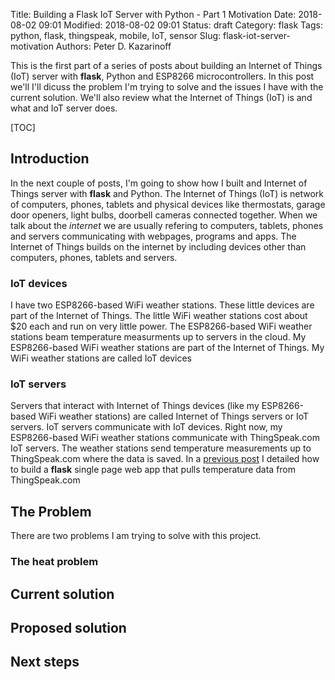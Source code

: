 Title: Building a Flask IoT Server with Python - Part 1 Motivation
Date: 2018-08-02 09:01
Modified: 2018-08-02 09:01
Status: draft
Category: flask
Tags: python, flask, thingspeak, mobile, IoT, sensor
Slug: flask-iot-server-motivation
Authors: Peter D. Kazarinoff

This is the first part of a series of posts about building an Internet of Things (IoT) server with **flask**, Python and ESP8266 microcontrollers. In this post we'll I'll dicuss the problem I'm trying to solve and the issues I have with the current solution. We'll also review what the Internet of Things (IoT) is and what and IoT server does.

[TOC]

## Introduction

In the next couple of posts, I'm going to show how I built and Internet of Things server with **flask** and Python. The Internet of Things (IoT) is network of computers, phones, tablets and physical devices like thermostats, garage door openers, light bulbs, doorbell cameras connected together. When we talk about the _internet_ we are usually refering to computers, tablets, phones and servers communicating with webpages, programs and apps. The Internet of Things builds on the internet by including devices other than computers, phones, tablets and servers. 

### IoT devices

I have two ESP8266-based WiFi weather stations. These little devices are part of the Internet of Things. The little WiFi weather stations cost about $20 each and run on very little power. The ESP8266-based WiFi weather stations beam temperature measurments up to servers in the cloud. My ESP8266-based WiFi weather stations are part of the Internet of Things. My WiFi weather stations are called IoT devices

### IoT servers

Servers that interact with Internet of Things devices (like my ESP8266-based WiFi weather stations) are called Internet of Things servers or IoT servers. IoT servers communicate with IoT devices.  Right now, my ESP8266-based WiFi weather stations communicate with ThingSpeak.com IoT servers. The weather stations send temperature measurements up to ThingSpeak.com where the data is saved. In a [previous post]({filename}/posts/flask/flask_single_page_app.md) I detailed how to build a **flask** single page web app that pulls temperature data from ThingSpeak.com

## The Problem 

There are two problems I am trying to solve with this project. 

### The heat problem

## Current solution
 
 
## Proposed solution

## Next steps



